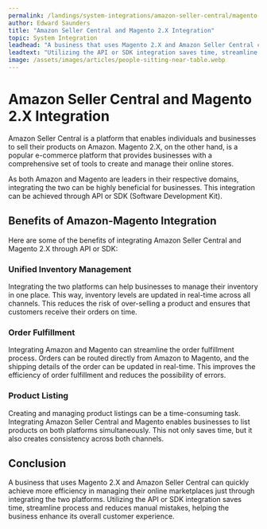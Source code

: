 ```yaml
---
permalink: /landings/system-integrations/amazon-seller-central/magento-2-x
author: Edward Saunders
title: "Amazon Seller Central and Magento 2.X Integration"
topic: System Integration
leadhead: "A business that uses Magento 2.X and Amazon Seller Central can quickly achieve more efficiency in managing their online marketplaces just through integrating the two platforms"
leadtext: "Utilizing the API or SDK integration saves time, streamline process and reduces manual mistakes, helping the business enhance its overall customer experience."
image: /assets/images/articles/people-sitting-near-table.webp
---
```

<div class="arttext">
<h1>Amazon Seller Central and Magento 2.X Integration</h1>

<p>Amazon Seller Central is a platform that enables individuals and businesses to sell their products on Amazon. Magento 2.X, on the other hand, is a popular e-commerce platform that provides businesses with a comprehensive set of tools to create and manage their online stores. </p>

<p>As both Amazon and Magento are leaders in their respective domains, integrating the two can be highly beneficial for businesses. This integration can be achieved through API or SDK (Software Development Kit).</p>

<h2>Benefits of Amazon-Magento Integration</h2>

<p>Here are some of the benefits of integrating Amazon Seller Central and Magento 2.X through API or SDK:</p>

<h3>Unified Inventory Management</h3>

<p>Integrating the two platforms can help businesses to manage their inventory in one place. This way, inventory levels are updated in real-time across all channels. This reduces the risk of over-selling a product and ensures that customers receive their orders on time.</p>

<h3>Order Fulfillment</h3>

<p>Integrating Amazon and Magento can streamline the order fulfillment process. Orders can be routed directly from Amazon to Magento, and the shipping details of the order can be updated in real-time. This improves the efficiency of order fulfillment and reduces the possibility of errors.</p>

<h3>Product Listing</h3>

<p>Creating and managing product listings can be a time-consuming task. Integrating Amazon Seller Central and Magento enables businesses to list products on both platforms simultaneously. This not only saves time, but it also creates consistency across both channels. </p>

<h2>Conclusion</h2>

<p>A business that uses Magento 2.X and Amazon Seller Central can quickly achieve more efficiency in managing their online marketplaces just through integrating the two platforms. Utilizing the API or SDK integration saves time, streamline process and reduces manual mistakes, helping the business enhance its overall customer experience. </p>

</div>